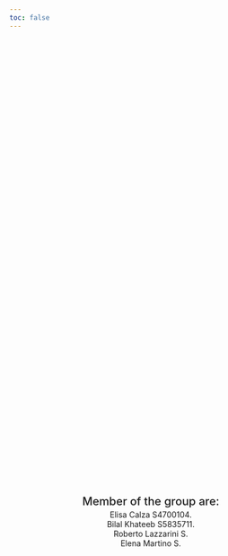 ```yaml
---
toc: false
---
```


<div class="hero">
  <h1>DataVisualization</h1>
  <h1>Welcome in this our app! We are the BEER group!.</h1>
  <h2>Member of the group are:</h2>
  <div class="card">Elisa Calza S4700104.</div>
  <div class="card">Bilal Khateeb S5835711.</div>
  <div class="card">Roberto Lazzarini S.</div>
  <div class="card">Elena Martino S.</div>
</div>

<style>
  .hero {
    display: flex;
    flex-direction: column;
    align-items: center;
    font-family: var(--sans-serif);
    margin: 4rem 0 8rem;
    text-wrap: balance;
    text-align: center;
  }

  .hero h1 {
    margin: 1rem 0;
    padding: 1rem 0;
    max-width: none;
    font-size: 14vw;
    font-weight: 900;
    line-height: 1;
    background: linear-gradient(30deg, var(--theme-foreground-focus), currentColor);
    -webkit-background-clip: text;
    -webkit-text-fill-color: transparent;
    background-clip: text;
  }

  .hero h2 {
    margin: 0;
    max-width: 34em;
    font-size: 20px;
    font-style: initial;
    font-weight: 500;
    line-height: 1.5;
    color: var(--theme-foreground-muted);
  }

  @media (min-width: 640px) {
    .hero h1 {
      font-size: 90px;
    }
  }
</style>